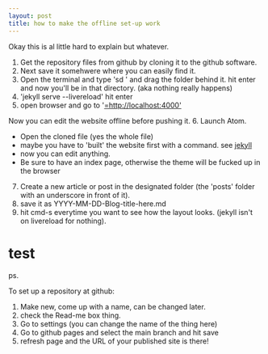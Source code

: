 ```yaml
---
layout: post
title: how to make the offline set-up work
---
```


Okay this is al little hard to explain but whatever.

1. Get the repository files from github by cloning it to the github software.
2. Next save it somehwere where you can easily find it.
3. Open the terminal and type 'sd ' and drag the folder behind it. hit enter and now you'll be in that directory. (aka nothing really happens)
4. 'jekyll serve --livereload' hit enter
5. open browser and go to '[=http://localhost:4000'](http://localhost:4000')

Now you can edit the website offline before pushing it.
6. Launch Atom.
- Open the cloned file (yes the whole file)
- maybe you have to 'built' the website first with a command. see [jekyll](https://jekyllrb.com/docs/usage/)
- now you can edit anything.
- Be sure to have an index page, otherwise the theme will be fucked up in the browser
7. Create a new article or post in the designated folder (the 'posts' folder with an underscore in front of it).
8. save it as YYYY-MM-DD-Blog-title-here.md
9. hit cmd-s everytime you want to see how the layout looks. (jekyll isn't on livereload for nothing).


# test

ps.

To set up a repository at github:
1. Make new, come up with a name, can be changed later.
2. check the Read-me box thing.
3. Go to settings (you can change the name of the thing here)
4. Go to github pages and select the main branch and hit save
5. refresh page and the URL of your published site is there!
